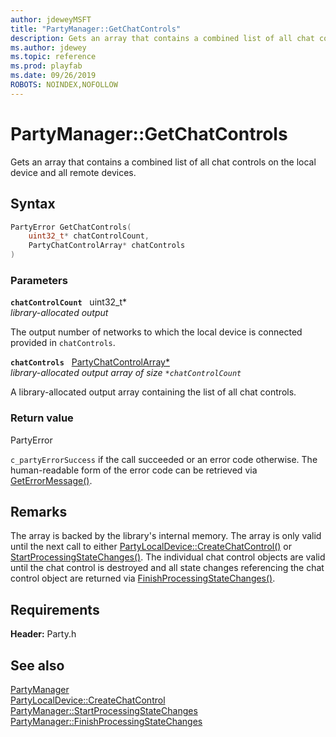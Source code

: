 ```yaml
---
author: jdeweyMSFT
title: "PartyManager::GetChatControls"
description: Gets an array that contains a combined list of all chat controls on the local device and all remote devices.
ms.author: jdewey
ms.topic: reference
ms.prod: playfab
ms.date: 09/26/2019
ROBOTS: NOINDEX,NOFOLLOW
---
```


# PartyManager::GetChatControls  

Gets an array that contains a combined list of all chat controls on the local device and all remote devices.  

## Syntax  
  
```cpp
PartyError GetChatControls(  
    uint32_t* chatControlCount,  
    PartyChatControlArray* chatControls  
)  
```  
  
### Parameters  
  
**`chatControlCount`** &nbsp; uint32_t*  
*library-allocated output*  
  
The output number of networks to which the local device is connected provided in `chatControls`.  
  
**`chatControls`** &nbsp; [PartyChatControlArray*](../../../typedefs.md)  
*library-allocated output array of size `*chatControlCount`*  
  
A library-allocated output array containing the list of all chat controls.  
  
  
### Return value  
PartyError
  
```c_partyErrorSuccess``` if the call succeeded or an error code otherwise. The human-readable form of the error code can be retrieved via [GetErrorMessage()](partymanager_geterrormessage.md).
  
## Remarks  
  
The array is backed by the library's internal memory. The array is only valid until the next call to either [PartyLocalDevice::CreateChatControl()](../../PartyLocalDevice/methods/partylocaldevice_createchatcontrol.md) or [StartProcessingStateChanges()](partymanager_startprocessingstatechanges.md). The individual chat control objects are valid until the chat control is destroyed and all state changes referencing the chat control object are returned via [FinishProcessingStateChanges()](partymanager_finishprocessingstatechanges.md).
  
## Requirements  
  
**Header:** Party.h
  
## See also  
[PartyManager](../partymanager.md)  
[PartyLocalDevice::CreateChatControl](../../PartyLocalDevice/methods/partylocaldevice_createchatcontrol.md)  
[PartyManager::StartProcessingStateChanges](partymanager_startprocessingstatechanges.md)  
[PartyManager::FinishProcessingStateChanges](partymanager_finishprocessingstatechanges.md)
  
  
